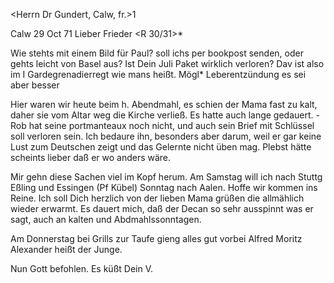 <Herrn Dr Gundert, Calw, fr.>1

 Calw 29 Oct 71
Lieber Frieder <R 30/31>*

Wie stehts mit einem Bild für Paul? soll ichs per bookpost senden, oder gehts leicht von Basel aus? Ist Dein Juli Paket wirklich verloren? 
Dav ist also im I Gardegrenadierregt wie mans heißt. Mögl<ing>* Leberentzündung es sei aber besser

Hier waren wir heute beim h. Abendmahl, es schien der Mama fast zu kalt, daher sie vom Altar weg die Kirche verließ. Es hatte auch lange gedauert. - Rob hat seine portmanteaux noch nicht, und auch sein Brief mit Schlüssel soll verloren sein. Ich bedaure ihn, besonders aber darum, weil er gar keine Lust zum Deutschen zeigt und das Gelernte nicht üben mag. Plebst hätte scheints lieber daß er wo anders wäre.

Mir gehn diese Sachen viel im Kopf herum. Am Samstag will ich nach Stuttg Eßling und Essingen (Pf Kübel) Sonntag nach Aalen. Hoffe wir kommen ins Reine. Ich soll Dich herzlich von der lieben Mama grüßen die allmählich wieder erwarmt. Es dauert mich, daß der Decan so sehr ausspinnt was er sagt, auch an kalten und Abdmahlssonntagen.

Am Donnerstag bei Grills zur Taufe gieng alles gut vorbei Alfred Moritz Alexander heißt der Junge.

 Nun Gott befohlen. Es küßt
 Dein V.
